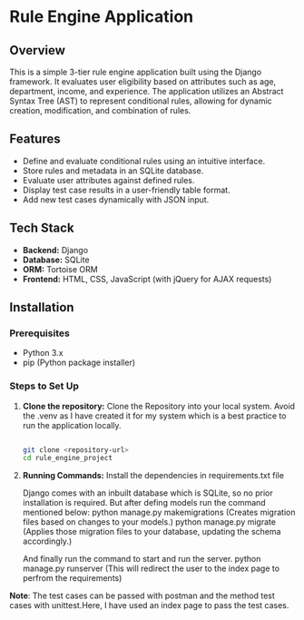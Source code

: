 # Rule Engine Application

## Overview
This is a simple 3-tier rule engine application built using the Django framework. It evaluates user eligibility based on attributes such as age, department, income, and experience. The application utilizes an Abstract Syntax Tree (AST) to represent conditional rules, allowing for dynamic creation, modification, and combination of rules.

## Features
- Define and evaluate conditional rules using an intuitive interface.
- Store rules and metadata in an SQLite database.
- Evaluate user attributes against defined rules.
- Display test case results in a user-friendly table format.
- Add new test cases dynamically with JSON input.

## Tech Stack
- **Backend:** Django
- **Database:** SQLite
- **ORM:** Tortoise ORM
- **Frontend:** HTML, CSS, JavaScript (with jQuery for AJAX requests)

## Installation

### Prerequisites
- Python 3.x
- pip (Python package installer)

### Steps to Set Up

1. **Clone the repository:**
   Clone the Repository into your local system. Avoid the .venv as I have created it for my system which is a best practice to run the application locally.
   ```bash or powershell

   git clone <repository-url>
   cd rule_engine_project
   
2. **Running Commands:**
   Install the dependencies in requirements.txt file

   Django comes with an inbuilt database which is SQLite, so no prior installation is required. But after defing models run the command mentioned below:
   python manage.py makemigrations (Creates migration files based on changes to your models.)
   python manage.py migrate (Applies those migration files to your database, updating the schema accordingly.)

   And finally run the command to start and run the server.
   python manage.py runserver (This will redirect the user to the index page to perfrom the requirements)

**Note**:
   The test cases can be passed with postman and the method test cases with unittest.Here, I have used an index page to pass the test cases.
   
   
